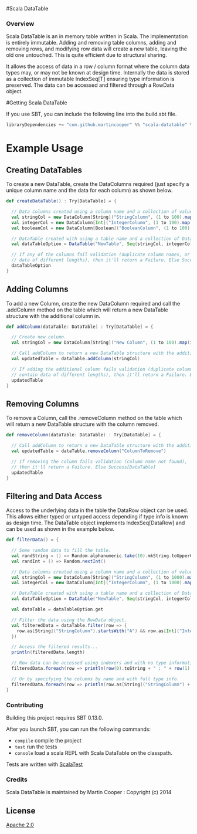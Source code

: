 #Scala DataTable

### Overview

Scala DataTable is an in memory table written in Scala. The implementation is entirely immutable.
Adding and removing table columns, adding and removing rows, and modifying row data will create a new table, leaving the old one untouched.
This is quite efficient due to structural sharing.

It allows the access of data in a row / column format where the column data types may, or may not be known at design time.
Internally the data is stored as a collection of immutable IndexSeq[T] ensuring type information is preserved.
The data can be accessed and filtered through a RowData object.

#Getting Scala DataTable

If you use SBT, you can include the following line into the build.sbt file.
```scala
libraryDependencies += "com.github.martincooper" %% "scala-datatable" % "0.2"
```

# Example Usage

## Creating DataTables
To create a new DataTable, create the DataColumns required (just specify a unique column name and
the data for each column) as shown below.

```scala
def createDataTable() : Try[DataTable] = {

  // Data columns created using a column name and a collection of values.
  val stringCol = new DataColumn[String]("StringColumn", (1 to 100).map(i => "Cell Value " + i))
  val integerCol = new DataColumn[Int]("IntegerColumn", (1 to 100).map(i => i * 20))
  val booleanCol = new DataColumn[Boolean]("BooleanColumn", (1 to 100).map(i => true))

  // DataTable created with using a table name and a collection of Data Columns.
  val dataTableOption = DataTable("NewTable", Seq(stringCol, integerCol, booleanCol))

  // If any of the columns fail validation (duplicate column names, or columns containing
  // data of different lengths), then it'll return a Failure. Else Success[DataTable]
  dataTableOption
}
```

## Adding Columns
To add a new Column, create the new DataColumn required and call the .addColumn method on the
table which will return a new DataTable structure with the additional column in.

```scala
def addColumn(dataTable: DataTable) : Try[DataTable] = {

  // Create new column.
  val stringCol = new DataColumn[String]("New Column", (1 to 100).map(i => "Another " + i))

  // Call addColumn to return a new DataTable structure with the additional column.
  val updatedTable = dataTable.addColumn(stringCol)

  // If adding the additional column fails validation (duplicate column names, or columns
  // contain data of different lengths), then it'll return a Failure. Else Success[DataTable]
  updatedTable
}
```

## Removing Columns
To remove a Column, call the .removeColumn method on the
table which will return a new DataTable structure with the column removed.

```scala
def removeColumn(dataTable: DataTable) : Try[DataTable] = {

  // Call addColumn to return a new DataTable structure with the additional column.
  val updatedTable = dataTable.removeColumn("ColumnToRemove")

  // If removing the column fails validation (column name not found),
  // then it'll return a Failure. Else Success[DataTable]
  updatedTable
}
```

## Filtering and Data Access
Access to the underlying data in the table the DataRow object can be used. This allows either typed or
untyped access depending if type info is known as design time. The DataTable object implements IndexSeq[DataRow]
and can be used as shown in the example below.

```scala
def filterData() = {

  // Some random data to fill the table.
  val randString = () => Random.alphanumeric.take(10).mkString.toUpperCase
  val randInt = () => Random.nextInt()

  // Data columns created using a column name and a collection of values.
  val stringCol = new DataColumn[String]("StringColumn", (1 to 1000).map(i => randString()))
  val integerCol = new DataColumn[Int]("IntegerColumn", (1 to 1000).map(i => randInt()))

  // DataTable created with using a table name and a collection of Data Columns.
  val dataTableOption = DataTable("NewTable", Seq(stringCol, integerCol))

  val dataTable = dataTableOption.get

  // Filter the data using the RowData object.
  val filteredData = dataTable.filter(row => {
    row.as[String]("StringColumn").startsWith("A") && row.as[Int]("IntegerColumn") > 10
  })

  // Access the filtered results...
  println(filteredData.length)

  // Row data can be accessed using indexers and with no type information...
  filteredData.foreach(row => println(row(0).toString + " : " + row(1).toString))

  // Or by specifying the columns by name and with full type info.
  filteredData.foreach(row => println(row.as[String]("StringColumn") + " : " + row.as[Int]("IntegerColumn").toString))
}
```

### Contributing

Building this project requires SBT 0.13.0.

After you launch SBT, you can run the following commands:

 * `compile` compile the project
 * `test` run the tests
 * `console` load a scala REPL with Scala DataTable on the classpath.

Tests are written with [ScalaTest](http://www.scalatest.org/)

### Credits

Scala DataTable is maintained by Martin Cooper : Copyright (c) 2014

## License

[Apache 2.0](http://www.apache.org/licenses/LICENSE-2.0)
